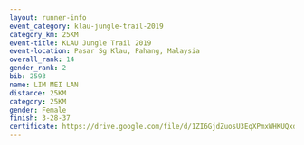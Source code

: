 ```yaml
---
layout: runner-info 
event_category: klau-jungle-trail-2019 
category_km: 25KM 
event-title: KLAU Jungle Trail 2019 
event-location: Pasar Sg Klau, Pahang, Malaysia 
overall_rank: 14
gender_rank: 2
bib: 2593
name: LIM MEI LAN
distance: 25KM
category: 25KM
gender: Female
finish: 3-28-37
certificate: https://drive.google.com/file/d/1ZI6GjdZuosU3EqXPmxWHKUQxdOHUDr3Q/view?usp=sharing
---
```

